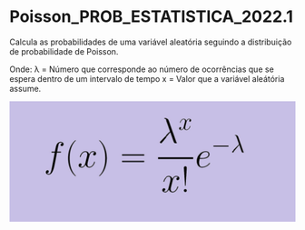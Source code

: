 # Poisson_PROB_ESTATISTICA_2022.1
Calcula as probabilidades de uma variável aleatória seguindo a distribuição de probabilidade de Poisson.

Onde:
  λ = Número que corresponde ao número de ocorrências que se espera dentro de um intervalo de tempo
  x = Valor que a variável aleátória assume.

![Fórmula](https://github.com/alcantar0/Poisson_PROB_ESTATISTICA_2022.1/blob/8af76683c8af00065fb62835631685bb2f0c5a38/poisson-56a8fa9e3df78cf772a26eb0-347967083.jpeg)
